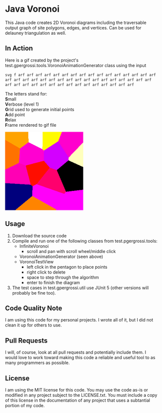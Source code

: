 # Java Voronoi

This Java code creates 2D Voronoi diagrams including the traversable output graph of site polygons, edges, and vertices. Can be used for delauney triangulation as well.

## In Action

Here is a gif created by the project's test.gpergrossi.tools.VoronoiAnimationGenerator class using the input 
```
svg f arf arf arf arf arf arf arf arf arf arf arf arf arf arf arf arf arf arf arf arf arf arf arf arf arf arf arf arf arf arf arf arf arf arf arf arf arf arf arf arf arf arf arf arf arf arf arf arf
```
The letters stand for:<br/>
**S**mall<br/>
**V**erbose (level 1)<br/>
**G**rid used to generate initial points<br/>
**A**dd point<br/>
**R**elax<br/>
**F**rame rendered to gif file<br/>

![Animated Voronoi relaxation with points added per frame](./animation.gif)

## Usage

1. Download the source code
2. Compile and run one of the following classes from test.pgergrossi.tools:
   - InfiniteVoronoi
      - scroll and pan with scroll wheel/middle click
   - VoronoiAnimationGenerator (seen above)
   - VoronoiTestView 
      - left click in the pentagon to place points
      - right click to delete
      - space to step through the algorithm
      - enter to finish the diagram
3. The test cases in test.gpergrossi.util use JUnit 5 (other versions will probably be fine too).

## Code Quality Note

I am using this code for my personal projects. I wrote all of it, but I did not clean it up for others to use.

## Pull Requests

I will, of course, look at all pull requests and potentially include them. I would love to work toward making this code a reliable and useful tool to as many programmers as possible.

## License

I am using the MIT license for this code. You may use the code as-is or modified in any project subject to the LICENSE.txt.
You must include a copy of this license in the documentation of any project that uses a subtantial portion of my code.
